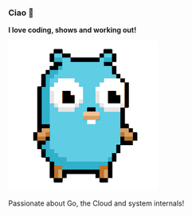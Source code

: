 ### Ciao 👋
<!-- ### Some about myself -->
**I love coding, shows and working out!**

![Gopher](./gopher.gif)

Passionate about Go, the Cloud and system internals!
